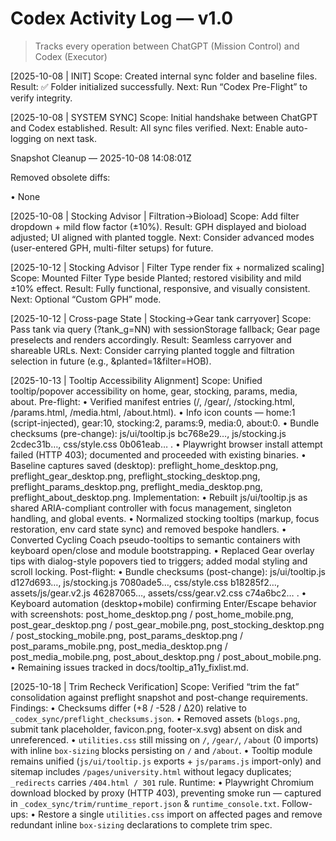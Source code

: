 # Codex Activity Log — v1.0
> Tracks every operation between ChatGPT (Mission Control) and Codex (Executor)

[2025-10-08 | INIT]
Scope: Created internal sync folder and baseline files.
Result: ✅ Folder initialized successfully.
Next: Run “Codex Pre-Flight” to verify integrity.

[2025-10-08 | SYSTEM SYNC]
Scope: Initial handshake between ChatGPT and Codex established.
Result: All sync files verified.
Next: Enable auto-logging on next task.

Snapshot Cleanup — 2025-10-08 14:08:01Z

Removed obsolete diffs:

• None

[2025-10-08 | Stocking Advisor | Filtration→Bioload]
Scope: Add filter dropdown + mild flow factor (±10%).
Result: GPH displayed and bioload adjusted; UI aligned with planted toggle.
Next: Consider advanced modes (user-entered GPH, multi-filter setups) for future.

[2025-10-12 | Stocking Advisor | Filter Type render fix + normalized scaling]
Scope: Mounted Filter Type beside Planted; restored visibility and mild ±10% effect.
Result: Fully functional, responsive, and visually consistent.
Next: Optional “Custom GPH” mode.

[2025-10-12 | Cross-page State | Stocking→Gear tank carryover]
Scope: Pass tank via query (?tank_g=NN) with sessionStorage fallback; Gear page preselects and renders accordingly.
Result: Seamless carryover and shareable URLs.
Next: Consider carrying planted toggle and filtration selection in future (e.g., &planted=1&filter=HOB).

[2025-10-13 | Tooltip Accessibility Alignment]
Scope: Unified tooltip/popover accessibility on home, gear, stocking, params, media, about.
Pre-flight:
• Verified manifest entries (/, /gear/, /stocking.html, /params.html, /media.html, /about.html).
• Info icon counts — home:1 (script-injected), gear:10, stocking:2, params:9, media:0, about:0.
• Bundle checksums (pre-change): js/ui/tooltip.js bc768e29…, js/stocking.js 2cdec31b…, css/style.css 0b061eab… .
• Playwright browser install attempt failed (HTTP 403); documented and proceeded with existing binaries.
• Baseline captures saved (desktop): preflight_home_desktop.png, preflight_gear_desktop.png, preflight_stocking_desktop.png, preflight_params_desktop.png, preflight_media_desktop.png, preflight_about_desktop.png.
Implementation:
• Rebuilt js/ui/tooltip.js as shared ARIA-compliant controller with focus management, singleton handling, and global events.
• Normalized stocking tooltips (markup, focus restoration, env card state sync) and removed bespoke handlers.
• Converted Cycling Coach pseudo-tooltips to semantic containers with keyboard open/close and module bootstrapping.
• Replaced Gear overlay tips with dialog-style popovers tied to triggers; added modal styling and scroll locking.
Post-flight:
• Bundle checksums (post-change): js/ui/tooltip.js d127d693…, js/stocking.js 7080ade5…, css/style.css b18285f2…, assets/js/gear.v2.js 46287065…, assets/css/gear.v2.css c74a6bc2… .
• Keyboard automation (desktop+mobile) confirming Enter/Escape behavior with screenshots: post_home_desktop.png / post_home_mobile.png, post_gear_desktop.png / post_gear_mobile.png, post_stocking_desktop.png / post_stocking_mobile.png, post_params_desktop.png / post_params_mobile.png, post_media_desktop.png / post_media_mobile.png, post_about_desktop.png / post_about_mobile.png.
• Remaining issues tracked in docs/tooltip_a11y_fixlist.md.

[2025-10-18 | Trim Recheck Verification]
Scope: Verified “trim the fat” consolidation against preflight snapshot and post-change requirements.
Findings:
• Checksums differ (+8 / -528 / Δ20) relative to `_codex_sync/preflight_checksums.json`.
• Removed assets (`blogs.png`, submit tank placeholder, favicon.png, footer-x.svg) absent on disk and unreferenced.
• `utilities.css` still missing on `/`, `/gear/`, `/about` (0 imports) with inline `box-sizing` blocks persisting on `/` and `/about`.
• Tooltip module remains unified (`js/ui/tooltip.js` exports + `js/params.js` import-only) and sitemap includes `/pages/university.html` without legacy duplicates; `_redirects` carries `/404.html / 301` rule.
Runtime:
• Playwright Chromium download blocked by proxy (HTTP 403), preventing smoke run — captured in `_codex_sync/trim/runtime_report.json` & `runtime_console.txt`.
Follow-ups:
• Restore a single `utilities.css` import on affected pages and remove redundant inline `box-sizing` declarations to complete trim spec.
